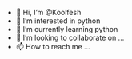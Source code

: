 - 👋 Hi, I’m @Koolfesh
- 👀 I’m interested in python
- 🌱 I’m currently learning python
- 💞️ I’m looking to collaborate on ...
- 📫 How to reach me ...

<!---
Koolfesh/Koolfesh is a ✨ special ✨ repository because its `README.md` (this file) appears on your GitHub profile.
You can click the Preview link to take a look at your changes.
--->
